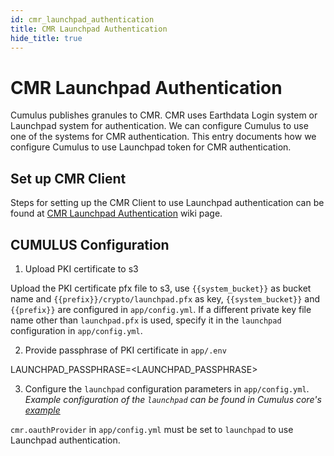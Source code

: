 ```yaml
---
id: cmr_launchpad_authentication
title: CMR Launchpad Authentication
hide_title: true
---
```


# CMR Launchpad Authentication
Cumulus publishes granules to CMR.  CMR uses Earthdata Login system or Launchpad system for authentication. We can configure Cumulus to use one of the systems for CMR authentication.  This entry documents how we configure Cumulus to use Launchpad token for CMR authentication.

## Set up CMR Client

Steps for setting up the CMR Client to use Launchpad authentication can be found at [CMR Launchpad Authentication](https://wiki.earthdata.nasa.gov/display/CUMULUS/CMR+Launchpad+Authentication) wiki page.

## CUMULUS Configuration

1. Upload PKI certificate to s3

Upload the PKI certificate pfx file to s3, use `{{system_bucket}}` as bucket name and `{{prefix}}/crypto/launchpad.pfx` as key, `{{system_bucket}}` and `{{prefix}}` are configured in `app/config.yml`. If a different private key file name other than `launchpad.pfx` is used, specify it in the `launchpad` configuration in `app/config.yml`.

2. Provide passphrase of PKI certificate in `app/.env`

LAUNCHPAD_PASSPHRASE=<LAUNCHPAD_PASSPHRASE>

3. Configure the `launchpad` configuration parameters in `app/config.yml`. _Example configuration of the `launchpad` can be found in Cumulus core's [example](https://github.com/nasa/cumulus/blob/master/example/app/config.yml)_

`cmr.oauthProvider` in `app/config.yml` must be set to `launchpad` to use Launchpad authentication.